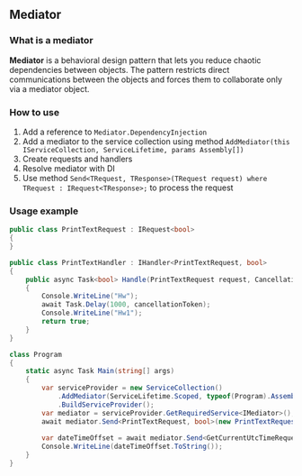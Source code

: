 ## Mediator

### What is a mediator
**Mediator** is a behavioral design pattern that lets you reduce chaotic dependencies between objects. The pattern restricts direct communications between the objects and forces them to collaborate only via a mediator object.

### How to use
1. Add a reference to `Mediator.DependencyInjection`
2. Add a mediator to the service collection using method `AddMediator(this IServiceCollection, ServiceLifetime, params Assembly[])`
3. Create requests and handlers
4. Resolve mediator with DI
5. Use method `Send<TRequest, TResponse>(TRequest request) where TRequest : IRequest<TResponse>;` to process the request

### Usage example

```csharp
public class PrintTextRequest : IRequest<bool>
{
}

public class PrintTextHandler : IHandler<PrintTextRequest, bool>
{
    public async Task<bool> Handle(PrintTextRequest request, CancellationToken cancellationToken = default)
    {
        Console.WriteLine("Hw");
        await Task.Delay(1000, cancellationToken);
        Console.WriteLine("Hw1");
        return true;
    }
}
```

```csharp
class Program
{
    static async Task Main(string[] args)
    {
        var serviceProvider = new ServiceCollection()
            .AddMediator(ServiceLifetime.Scoped, typeof(Program).Assembly)
            .BuildServiceProvider();
        var mediator = serviceProvider.GetRequiredService<IMediator>();
        await mediator.Send<PrintTextRequest, bool>(new PrintTextRequest());
        
        var dateTimeOffset = await mediator.Send<GetCurrentUtcTimeRequest, DateTimeOffset>(new GetCurrentUtcTimeRequest());
        Console.WriteLine(dateTimeOffset.ToString());
    }
}
```
